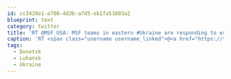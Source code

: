 ```yaml
---
id: cc3428e1-e700-4d3b-a7d5-eb1fa51003a2
blueprint: text
category: twitter
title: 'RT @MSF_USA: MSF teams in eastern #Ukraine are responding to escalation in fighting, supporting hospitals in #Luhansk &amp; #Donetsk w/ supplies'
caption: 'RT <span class="username username_linked">@<a href="https://twitter.com/MSF_USA" title="Doctors w/o Borders">MSF_USA</a></span>: MSF teams in eastern <span class="hashtag hashtag_local">#<a href="http://tweettemp.darylchymko.ca/?tag=ukraine">Ukraine</a> are responding to escalation in fighting, supporting hospitals in <span class="hashtag hashtag_local">#<a href="http://tweettemp.darylchymko.ca/?tag=luhansk">Luhansk</a> &amp; <span class="hashtag hashtag_local">#<a href="http://tweettemp.darylchymko.ca/?tag=donetsk">Donetsk</a> w/ supplies'
tags:
  - Donetsk
  - Luhansk
  - Ukraine
---
```

